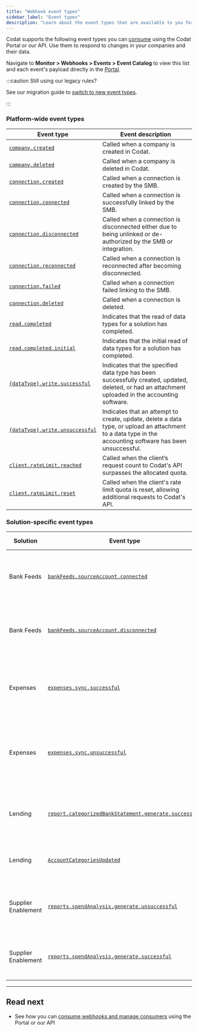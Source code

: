 ```yaml
---
title: "Webhook event types"
sidebar_label: "Event types"
description: "Learn about the event types that are available to you for consumption"
---
```


Codat supports the following event types you can [consume](/using-the-api/webhooks/create-consumer) using the Codat Portal or our API. Use them to respond to changes in your companies and their data.

Navigate to **Monitor > Webhooks > Events > Event Catalog** to view this list and each event's payload directly in the [Portal](https://app.codat.io/monitor/events). 

:::caution Still using our legacy rules?

See our migration guide to [switch to new event types](/using-the-api/webhooks/migrating-to-new-event-types).

:::

### Platform-wide event types

| Event type                                                                                   | Event description                                                                                                                                         |
|----------------------------------------------------------------------------------------------|-----------------------------------------------------------------------------------------------------------------------------------------------------------|
| [`company.created`](/platform-api#/webhooks/company.created/post)                            | Called when a company is created in Codat.                                                                                                             |
| [`company.deleted`](/platform-api#/webhooks/company.deleted/post)                            | Called when a company is deleted in Codat.                                                                                                             |
| [`connection.created`](/platform-api#/webhooks/connection.created/post)                      | Called when a connection is created by the SMB.                                                                                                        |
| [`connection.connected`](/platform-api#/webhooks/connection.connected/post)                  | Called when a connection is successfully linked by the SMB.                                                                                            |
| [`connection.disconnected`](/platform-api#/webhooks/connection.disconnected/post)            | Called when a connection is disconnected either due to being unlinked or de-authorized by the SMB or integration.                                      |
| [`connection.reconnected`](/platform-api#/webhooks/connection.reconnected/post)              | Called when a connection is reconnected after becoming disconnected.                                                                                   |
| [`connection.failed`](/platform-api#/webhooks/connection.failed/post)              | Called when a connection failed linking to the SMB. |
| [`connection.deleted`](/platform-api#/webhooks/connection.deleted/post)                      | Called when a connection is deleted.                                                                                                                   |
| [`read.completed`](/platform-api#/webhooks/read.completed/post)                              | Indicates that the read of data types for a solution has completed.                                                                                       |
| [`read.completed.initial`](/platform-api#/webhooks/read.completed.initial/post)              | Indicates that the initial read of data types for a solution has completed.                                                                                       |
| [`{dataType}.write.successful`](/platform-api#/webhooks/dataType-.write.successful/post)     | Indicates that the specified data type has been successfully created, updated, deleted, or had an attachment uploaded in the accounting software.                     |
| [`{dataType}.write.unsuccessful`](/platform-api#/webhooks/dataType-.write.unsuccessful/post) | Indicates that an attempt to create, update, delete a data type, or upload an attachment to a data type in the accounting software has been unsuccessful. |
| [`client.rateLimit.reached`](/platform-api#/webhooks/client.rateLimit.reached/post)          | Called when the client’s request count to Codat's API surpasses the allocated quota.                                                                   |
| [`client.rateLimit.reset`](/platform-api#/webhooks/client.rateLimit.reset/post)              | Called when the client's rate limit quota is reset, allowing additional requests to Codat's API.                                                       |

### Solution-specific event types

| Solution            | Event type                                                                                                    | Event description                                                                                          |
|---------------------|---------------------------------------------------------------------------------------------------------------|------------------------------------------------------------------------------------------------------------|
| Bank Feeds          | [`bankFeeds.sourceAccount.connected`](/bank-feeds-api#/webhooks/bankFeeds.sourceAccount.connected/post)       | Indicates a [bank feed source account](/bank-feeds/overview#what-is-bank-feeds-api) has changed to a status of connected.                                 |
| Bank Feeds          | [`bankFeeds.sourceAccount.disconnected`](/bank-feeds-api#/webhooks/bankFeeds.sourceAccount.disconnected/post) | Indicates a [bank feed source account](/bank-feeds/overview#what-is-bank-feeds-api) has changed to a status of disconnected.                              |
| Expenses            | [`expenses.sync.successful`](/sync-for-expenses-api#/webhooks/expenses.sync.successful/post)                  | Called when an expense sync successfully completes without any errors or warnings.                      |
| Expenses            | [`expenses.sync.unsuccessful`](/sync-for-expenses-api#/webhooks/expenses.sync.unsuccessful/post)              | Called when an expense sync fails to complete successfully, resulting in at least one error or warning. |
| Lending             | [`report.categorizedBankStatement.generate.successful`](/lending-api#/webhooks/report.categorizedBankStatement.generate.successful/post) | Called when a [categorized bank statement](/lending/features/bank-statements-overview) is successfully generated for a company. |
| Lending             | [`AccountCategoriesUpdated`](/lending-api#/webhooks/Account-categories-updated/post) | Called when Codat AI had [categorized accounts](/lending/features/financial-statements-overview) for a company. |
| Supplier Enablement | [`reports.spendAnalysis.generate.unsuccessful`]() | Called when a spend analysis report has failed to be generated for a company. |
| Supplier Enablement | [`reports.spendAnalysis.generate.successful`]() | Called when a spend analysis report is successfully generated. |

---
## Read next

- See how you can [consume webhooks and manage consumers](/using-the-api/webhooks/create-consumer) using the Portal or our API
